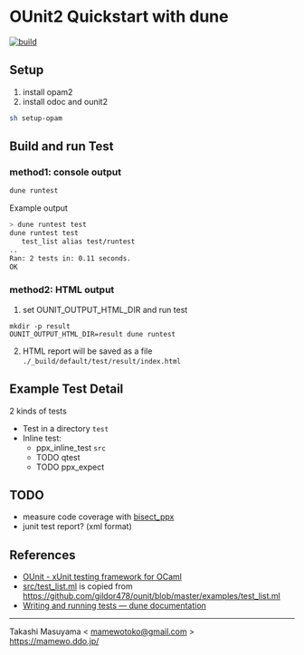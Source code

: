 # OUnit2 Quickstart with dune
[![build](../../actions/workflows/build.yml/badge.svg)](../../actions/workflows/build.yml)

## Setup
1. install opam2
2. install odoc and ounit2

```bash
sh setup-opam
```

## Build and run Test

### method1: console output

```bash
dune runtest
```

Example output

```bash
> dune runtest test
dune runtest test
   test_list alias test/runtest
..
Ran: 2 tests in: 0.11 seconds.
OK
```

### method2: HTML output
1. set OUNIT_OUTPUT_HTML_DIR and run test

```
mkdir -p result
OUNIT_OUTPUT_HTML_DIR=result dune runtest
```

2. HTML report will be saved as a file `./_build/default/test/result/index.html`

Example Test Detail
---------------------

2 kinds of tests

* Test in a directory `test`
* Inline test: 
  * ppx_inline_test `src`
  * TODO qtest 
  * TODO ppx_expect

TODO
-----

* measure code coverage with [bisect_ppx](https://github.com/rleonid/bisect_ppx)
* junit test report? (xml format)

References
------------
* [OUnit - xUnit testing framework for OCaml](https://github.com/gildor478/ounit)
* [src/test_list.ml](src/test_list.ml) is copied from <https://github.com/gildor478/ounit/blob/master/examples/test_list.ml>
* [Writing and running tests — dune documentation](https://dune.readthedocs.io/en/stable/tests.html)

----
Takashi Masuyama < mamewotoko@gmail.com >  
https://mamewo.ddo.jp/
